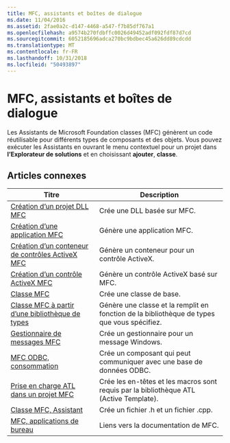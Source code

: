 ```yaml
---
title: MFC, assistants et boîtes de dialogue
ms.date: 11/04/2016
ms.assetid: 2fae0a2c-d147-4468-a547-f7b85df767a1
ms.openlocfilehash: a9574b270fdbffc0026d49452adf092fdf87d7cd
ms.sourcegitcommit: 6052185696adca270bc9bdbec45a626dd89cdcdd
ms.translationtype: MT
ms.contentlocale: fr-FR
ms.lasthandoff: 10/31/2018
ms.locfileid: "50493897"
---
```

# <a name="mfc-wizards-and-dialog-boxes"></a>MFC, assistants et boîtes de dialogue

Les Assistants de Microsoft Foundation classes (MFC) génèrent un code réutilisable pour différents types de composants et des objets. Vous pouvez exécuter les Assistants en ouvrant le menu contextuel pour un projet dans **l’Explorateur de solutions** et en choisissant **ajouter**, **classe**.

## <a name="related-articles"></a>Articles connexes

|Titre|Description|
|-----------|-----------------|
|[Création d’un projet DLL MFC](../../mfc/reference/creating-an-mfc-dll-project.md)|Crée une DLL basée sur MFC.|
|[Création d’une application MFC](../../mfc/reference/creating-an-mfc-application.md)|Génère une application MFC.|
|[Création d’un conteneur de contrôles ActiveX MFC](../../mfc/reference/creating-an-mfc-activex-control-container.md)|Génère un conteneur pour un contrôle ActiveX.|
|[Création d’un contrôle ActiveX MFC](../../mfc/reference/creating-an-mfc-activex-control.md)|Génère un contrôle ActiveX basé sur MFC.|
|[Classe MFC](../../mfc/reference/adding-an-mfc-class.md)|Crée une classe de base.|
|[Classe MFC à partir d’une bibliothèque de types](../../mfc/reference/adding-an-mfc-class-from-a-type-library.md)|Génère une classe et la remplit en fonction de la bibliothèque de types que vous spécifiez.|
|[Gestionnaire de messages MFC](../../mfc/reference/adding-an-mfc-message-handler.md)|Crée un gestionnaire pour un message Windows.|
|[MFC ODBC, consommation](../../mfc/reference/adding-an-mfc-odbc-consumer.md)|Crée un composant qui peut communiquer avec une base de données ODBC.|
|[Prise en charge ATL dans un projet MFC](../../mfc/reference/adding-atl-support-to-your-mfc-project.md)|Crée les en-têtes et les macros sont requis par la bibliothèque ATL (Active Template).|
|[Classe MFC, Assistant](../../mfc/reference/mfc-class-wizard.md)|Crée un fichier .h et un fichier .cpp.|
|[MFC, applications de bureau](../../mfc/mfc-desktop-applications.md)|Liens vers la documentation de MFC.|

